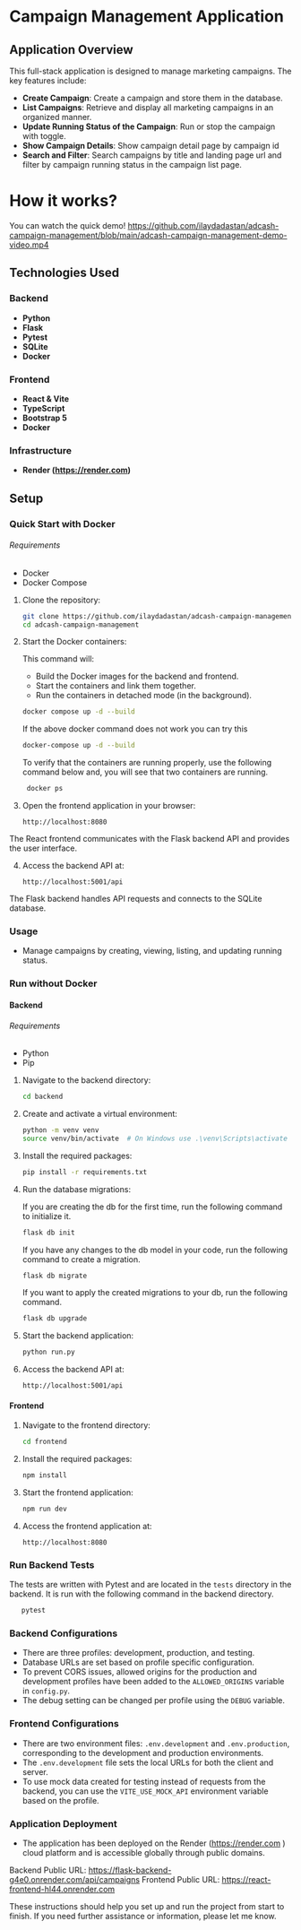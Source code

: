 # Campaign Management Application

## Application Overview

This full-stack application is designed to manage marketing campaigns. The key features include:

- **Create Campaign**: Create a campaign and store them in the database.
- **List Campaigns**: Retrieve and display all marketing campaigns in an organized manner.
- **Update Running Status of the Campaign**: Run or stop the campaign with toggle.
- **Show Campaign Details**: Show campaign detail page by campaign id
- **Search and Filter**: Search campaigns by title and landing page url and filter by campaign running status in the campaign list page.

# How it works?
You can watch the quick demo!
https://github.com/ilaydadastan/adcash-campaign-management/blob/main/adcash-campaign-management-demo-video.mp4

## Technologies Used
### Backend
- **Python**
- **Flask**
- **Pytest**
- **SQLite**
- **Docker**

### Frontend
- **React & Vite**
- **TypeScript**
- **Bootstrap 5**
- **Docker**

### Infrastructure
- **Render (https://render.com)**

## Setup

### Quick Start with Docker

###### Requirements

- Docker
- Docker Compose

1. Clone the repository:
    ```sh
    git clone https://github.com/ilaydadastan/adcash-campaign-management.git
    cd adcash-campaign-management
    ```

2. Start the Docker containers:

   This command will:
   - Build the Docker images for the backend and frontend. 
   - Start the containers and link them together. 
   - Run the containers in detached mode (in the background).

    ```sh
    docker compose up -d --build
    ```
   If the above docker command does not work you can try this
    ```sh
    docker-compose up -d --build
    ```
   To verify that the containers are running properly, use the following command below and, you will see that two containers are running.
   ```sh
    docker ps
    ```

3. Open the frontend application in your browser:
    ```
    http://localhost:8080
    ```
The React frontend communicates with the Flask backend API and provides the user interface.

4. Access the backend API at:
    ```
    http://localhost:5001/api
    ```
The Flask backend handles API requests and connects to the SQLite database.


### Usage

- Manage campaigns by creating, viewing, listing, and updating running status.



### Run without Docker
#### Backend

###### Requirements
- Python
- Pip

1. Navigate to the backend directory:
    ```sh
    cd backend
    ```

2. Create and activate a virtual environment:
    ```sh
    python -m venv venv
    source venv/bin/activate  # On Windows use .\venv\Scripts\activate
    ```

3. Install the required packages:
    ```sh
    pip install -r requirements.txt
    ```

4. Run the database migrations:

   If you are creating the db for the first time, run the following command to initialize it.

    ```sh
    flask db init
    ```

   If you have any changes to the db model in your code, run the following command to create a migration.

    ```sh
    flask db migrate
    ```
   
   If you want to apply the created migrations to your db, run the following command.

   ```sh
   flask db upgrade
    ```

5. Start the backend application:
    ```sh
    python run.py
    ```

6. Access the backend API at:
    ```
    http://localhost:5001/api
    ```

#### Frontend

1. Navigate to the frontend directory:
    ```sh
    cd frontend
    ```

2. Install the required packages:
    ```sh
    npm install
    ```

3. Start the frontend application:
    ```sh
    npm run dev
    ```

4. Access the frontend application at:
    ```
    http://localhost:8080
    ```

### Run Backend Tests
The tests are written with Pytest and are located in the `tests` directory in the backend. It is run with the following command in the backend directory.
   ```sh
      pytest
   ```

### Backend Configurations

- There are three profiles: development, production, and testing. 
- Database URLs are set based on profile specific configuration. 
- To prevent CORS issues, allowed origins for the production and development profiles have been added to the `ALLOWED_ORIGINS` variable in `config.py`. 
- The debug setting can be changed per profile using the `DEBUG` variable.

### Frontend Configurations

- There are two environment files: `.env.development` and `.env.production`, corresponding to the development and production environments.
- The `.env.development` file sets the local URLs for both the client and server. 
- To use mock data created for testing instead of requests from the backend, you can use the `VITE_USE_MOCK_API` environment variable based on the profile.

### Application Deployment

- The application has been deployed on the Render (https://render.com
) cloud platform and is accessible globally through public domains.

Backend Public URL: https://flask-backend-g4e0.onrender.com/api/campaigns
Frontend Public URL: https://react-frontend-hl44.onrender.com

These instructions should help you set up and run the project from start to finish. If you need further assistance or information, please let me know.
